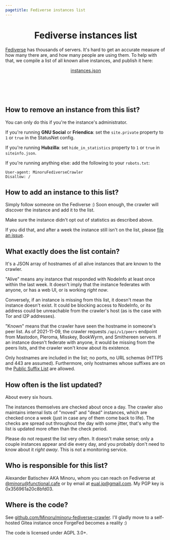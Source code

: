 ```yaml
---
pagetitle: Fediverse instances list
---
```


<center>
<h1>Fediverse instances list</h1>
</center>

[Fediverse][wikipedia-fediverse] has thousands of servers. It's hard to get an
accurate measure of how many there are, and how many people are using them. To
help with that, we compile a list of all known alive instances, and publish it
here:

<center>
<a href="./instances.json">instances.json</a>
</center>

<h1>&nbsp;<!-- spacer --></h1>

[wikipedia-fediverse]: https://en.wikipedia.org/wiki/Fediverse "Fediverse — Wikipedia"

## How to remove an instance from this list?

You can only do this if you're the instance's administrator.

If you're running **GNU Social** or **Friendica**: set the `site.private`
property to `1` or `true` in the StatusNet config.

If you're running **Hubzilla**: set `hide_in_statistics` property to `1` or
`true` in `siteinfo.json`.

If you're running anything else: add the following to your `robots.txt`:

```
User-agent: MinoruFediverseCrawler
Disallow: /
```

## How to add an instance to this list?

Simply follow someone on the Fediverse :) Soon enough, the crawler will discover
the instance and add it to the list.

Make sure the instance didn't opt out of statistics as described above.

If you did that, and after a week the instance still isn't on the list, please
<a href="https://github.com/Minoru/minoru-fediverse-crawler/issues/new">file an
issue</a>.

## What exactly does the list contain?

It's a JSON array of hostnames of all alive instances that are known to the
crawler.

"Alive" means any instance that responded with NodeInfo at least once within the
last week. It doesn't imply that the instance federates with anyone, or has a web
UI, or is working *right now*.

Conversely, if an instance is missing from this list, it doesn't mean the
instance doesn't exist. It could be blocking access to NodeInfo, or its address
could be unreachable from the crawler's host (as is the case with Tor and I2P
addresses).

"Known" means that the crawler have seen the hostname in someone's peer list. As
of 2021-11-09, the crawler requests `/api/v1/peers` endpoint from Mastodon,
Pleroma, Misskey, BookWyrm, and Smithereen servers. If an instance doesn't
federate with anyone, it would be missing from the peers lists, and the crawler
won't know about its existence.

Only hostnames are included in the list; no ports, no URL schemas (HTTPS and 443
are assumed). Furthermore, only hostnames whose suffixes are on the [Public
Suffix List][publicsuffix] are allowed.

[publicsuffix]: https://publicsuffix.org/ "Public Suffix List"

## How often is the list updated?

About every six hours.

The instances themselves are checked about once a day. The crawler also
maintains internal lists of "moved" and "dead" instances, which are checked once
a week (just in case any of them come back to life). The checks are spread out
throughout the day with some jitter, that's why the list is updated more often
than the check period.

Please do not request the list very often. It doesn't make sense; only a couple
instances appear and die every day, and you probably don't need to know about it
*right away*. This is not a monitoring service.

## Who is responsible for this list?

Alexander Batischev AKA Minoru, whom you can reach on Fediverse at <a href="https://functional.cafe/@minoru">@minoru@functional.cafe</a> or by email at <a href="mailto:eual.jp@gmail.com">eual.jp@gmail.com</a>. My PGP key is 0x356961a20c8bfd03.

## Where is the code?

See
[github.com/Minoru/minoru-fediverse-crawler](https://github.com/Minoru/minoru-fediverse-crawler).
I'll gladly move to a self-hosted Gitea instance once ForgeFed becomes a reality :)

The code is licensed under AGPL 3.0+.
